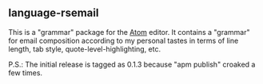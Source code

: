 ## language-rsemail

This is a "grammar" package for the [Atom](https://atom.io/) editor. It
contains a "grammar" for email composition according to my personal tastes in
terms of line length, tab style, quote-level-highlighting, etc.

P.S.: The initial release is tagged as 0.1.3 because "apm publish" croaked a few
times.
